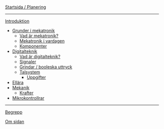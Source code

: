 [Startsida / Planering](index.md)

---

[Introduktion](introduktion/index.md)
- [Grunder i mekatronik](grunder-i-mekatronik/index.md)
  - [Vad är mekatronik?](grunder-i-mekatronik/vad-ar-mekatronik/index.md)
  - [Mekatronik i vardagen](grunder-i-mekatronik/mekatronik-i-vardagen/index.md)
  - [Komponenter](grunder-i-mekatronik/komponenter/index.md)
- [Digitalteknik](digitalteknik/index.md)
  - [Vad är digitalteknik?](digitalteknik/vad-ar-digitalteknik/index.md)
  - [Signaler](digitalteknik/signaler/index.md)
  - [Grindar / booleska uttryck](digitalteknik/grindar-booleska-uttryck/index.md)
  - [Talsystem](digitalteknik/talsystem/index.md)
    - [Uppgifter](digitalteknik/talsystem/uppgifter/index.md)
- [Ellära]()
- [Mekanik]()
  - [Krafter]()
- [Mikrokontrollrar]()

---

[Begrepp](begrepp/index.md)

[Om sidan](om-sidan/index.md)
